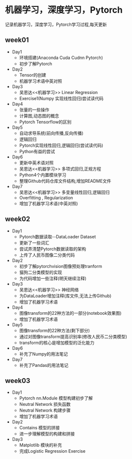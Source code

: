 # 机器学习，深度学习，Pytorch
记录机器学习，深度学习，Pytorch学习过程,每天更新
## week01
+ Day1 
   + 环境搭建(Anaconda Cuda Cudnn Pytorch)
   + 初步了解Pytorch
+ Day2
   + Tensor的创建
   + 机器学习术语中英对照
+ Day3
   + 吴恩达<<机器学习>> Linear Regression
   + Exercise1(Numpy 实现线性回归)尝试读代码
+ Day4
   + 张量的一些操作
   + 计算图,动态图的概念
   + Pytorch Tensorflow的区别
+ Day5
   + 自动求导系统(前向传播,反向传播)
   + 逻辑回归
   + Pytorch实现线性回归,逻辑回归(尝试读代码)
   + Python有益的尝试
+ Day6
   + 更新中英术语对照
   + 吴恩达<<机器学习>> 多项式回归,正规方程
   + Python4个内置模块学习
   + 整理Github代码仓库文件结构,增加README文件
+ Day7
   + 吴恩达<<机器学习>> 多变量线性回归,逻辑回归
   + Overfitting , Regularization
   + 增加了机器学习术语(中英对照)
## week02
+ Day1
   + Pytorch数据读取--DataLoader Dataset
   + 更新了一些词汇
   + 尝试弄清楚Pytorch数据读取的架构
   + 上传了人民币图像二分类代码
+ Day2
   + 初步了解pytorchvision图像预处理tranform
   + 猫狗二分类模型的实现
   + 为代码增加一些注释(明天继续注释)
+ Day3
   + 吴恩达<<机器学习>> 神经网络
   + 为DataLoader增加注释(库文件,无法上传Github)
   + 增加了机器学习术语
+ Day4
   + 图像transform的22种方法的一部分(notebook效果图)
   + 增加了机器学习术语
+ Day5
   + 图像transform的22种方法(剩下部分)
   + 通过对图像transform提高识别率(修改人民币二分类模型)
   + transform的核心是增加模型的泛化能力
+  Day6
   + 补充了Numpy的用法笔记
+ Day7
   + 补充了Pandas的用法笔记
## week03
+ Day1
   + Pytorch nn.Module 模型构建初步了解
   + Neutral Network 损失函数
   + Neutral Network  构建步骤
   + 增加了机器学习术语
+ Day2
   + Contains 模型的拼接
   + 进一步理解模型的构建和拼接
+ Day3
   + Matplotlib 模块的补充
   + 完成Logistic Regression Exercise